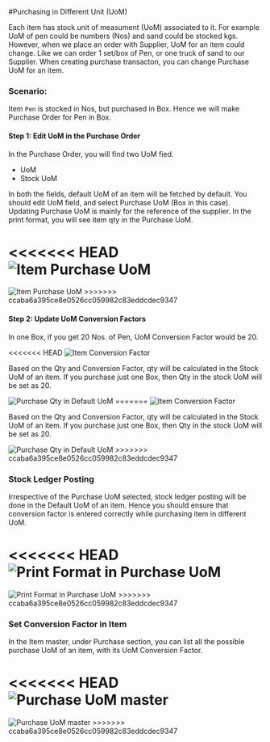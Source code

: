 #Purchasing in Different Unit (UoM)

Each item has stock unit of measument (UoM) associated to it. For example UoM of pen could be numbers (Nos) and sand could be stocked kgs. However, when we place an order with Supplier, UoM for an item could change. Like we can order 1 set/box of Pen, or one truck of sand to our Supplier. When creating purchase transacton, you can change Purchase UoM for an item.

### Scenario:

Item `Pen` is stocked in Nos, but purchased in Box. Hence we will make Purchase Order for Pen in Box.

#### Step 1: Edit UoM in the Purchase Order

In the Purchase Order, you will find two UoM fied.

- UoM
- Stock UoM

In both the fields, default UoM of an item will be fetched by default. You should edit UoM field, and select Purchase UoM (Box in this case). Updating Purchase UoM is mainly for the reference of the supplier. In the print format, you will see item qty in the Purchase UoM.

<<<<<<< HEAD
<img alt="Item Purchase UoM" class="screenshot" src="/docs/assets/img/articles/editing-uom-in-po.gif">
=======
<img alt="Item Purchase UoM" class="screenshot" src="{{docs_base_url}}/assets/img/articles/editing-uom-in-po.gif">
>>>>>>> ccaba6a395ce8e0526cc059982c83eddcdec9347

#### Step 2: Update UoM Conversion Factors

In one Box, if you get 20 Nos. of Pen, UoM Conversion Factor would be 20.

<<<<<<< HEAD
<img alt="Item Conversion Factor" class="screenshot" src="/docs/assets/img/articles/po-conversion-factor.png">

Based on the Qty and Conversion Factor, qty will be calculated in the Stock UoM of an item. If you purchase just one Box, then Qty in the stock UoM will be set as 20.

<img alt="Purchase Qty in Default UoM" class="screenshot" src="/docs/assets/img/articles/po-qty-in-stock-uom.png">
=======
<img alt="Item Conversion Factor" class="screenshot" src="{{docs_base_url}}/assets/img/articles/po-conversion-factor.png">

Based on the Qty and Conversion Factor, qty will be calculated in the Stock UoM of an item. If you purchase just one Box, then Qty in the stock UoM will be set as 20.

<img alt="Purchase Qty in Default UoM" class="screenshot" src="{{docs_base_url}}/assets/img/articles/po-qty-in-stock-uom.png">
>>>>>>> ccaba6a395ce8e0526cc059982c83eddcdec9347

### Stock Ledger Posting

Irrespective of the Purchase UoM selected, stock ledger posting will be done in the Default UoM of an item. Hence you should ensure that conversion factor is entered correctly while purchasing item in different UoM.

<<<<<<< HEAD
<img alt="Print Format in Purchase UoM" class="screenshot" src="/docs/assets/img/articles/po-stock-uom-ledger.png">
=======
<img alt="Print Format in Purchase UoM" class="screenshot" src="{{docs_base_url}}/assets/img/articles/po-stock-uom-ledger.png">
>>>>>>> ccaba6a395ce8e0526cc059982c83eddcdec9347

### Set Conversion Factor in Item

In the Item master, under Purchase section, you can list all the possible purchase UoM of an item, with its UoM Conversion Factor.

<<<<<<< HEAD
<img alt="Purchase UoM master" class="screenshot" src="/docs/assets/img/articles/item-purchase-uom-conversion.png">
=======
<img alt="Purchase UoM master" class="screenshot" src="{{docs_base_url}}/assets/img/articles/item-purchase-uom-conversion.png">
>>>>>>> ccaba6a395ce8e0526cc059982c83eddcdec9347

<!-- markdown -->